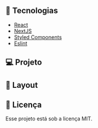 ## 🚀 Tecnologias

* [React](https://pt-br.reactjs.org/)
* [NextJS](https://nextjs.org/)
* [Styled Components](https://styled-components.com/)
* [Eslint](https://eslint.org/)

## 💻 Projeto

## 🎨 Layout



## 📝 Licença

Esse projeto está sob a licença MIT.
